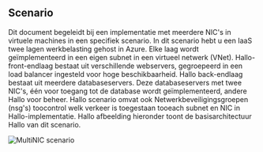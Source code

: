 ## <a name="scenario"></a>Scenario
Dit document begeleidt bij een implementatie met meerdere NIC's in virtuele machines in een specifiek scenario. In dit scenario hebt u een IaaS twee lagen werkbelasting gehost in Azure. Elke laag wordt geïmplementeerd in een eigen subnet in een virtueel netwerk (VNet). Hallo-front-endlaag bestaat uit verschillende webservers, gegroepeerd in een load balancer ingesteld voor hoge beschikbaarheid. Hallo back-endlaag bestaat uit meerdere databaseservers. Deze databaseservers met twee NIC's, één voor toegang tot de database wordt geïmplementeerd, andere Hallo voor beheer. Hallo scenario omvat ook Netwerkbeveiligingsgroepen (nsg's) toocontrol welk verkeer is toegestaan tooeach subnet en NIC in Hallo-implementatie. Hallo afbeelding hieronder toont de basisarchitectuur Hallo van dit scenario.  

![MultiNIC scenario](./media/virtual-network-deploy-multinic-scenario-include/Figure1.png)

